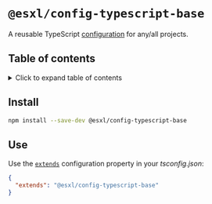 # `@esxl/config-typescript-base`

A reusable TypeScript [configuration](https://www.typescriptlang.org/docs/handbook/tsconfig-json.html) for any/all projects.

## Table of contents

<details><summary> Click to expand table of contents</summary>

- [`@esxl/config-typescript-base`](#esxlconfig-typescript-base)
  - [Table of contents](#table-of-contents)
  - [Install](#install)
  - [Use](#use)
  </details>

## Install

```sh
npm install --save-dev @esxl/config-typescript-base
```

## Use

Use the [`extends`](https://www.typescriptlang.org/tsconfig#extends) configuration property in your _tsconfig.json_:

```json
{
  "extends": "@esxl/config-typescript-base"
}
```

